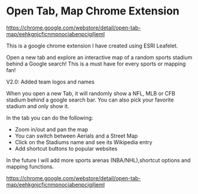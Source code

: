# Open Tab, Map Chrome Extension
https://chrome.google.com/webstore/detail/open-tab-map/eehkgnjcficnmpnocjabenpcigiljeml

This is a google chrome extension I have created using ESRI Leafelet.  

Open a new tab and explore an interactive map of a random sports stadium behind a Google search!
This is a must have for every sports or mapping fan!

V2.0: Added team logos and names

When you open a new Tab, it will randomly show a NFL, MLB or CFB stadium behind a google search bar. You can also pick your favorite stadium and only show it.

In the tab you can do the following:

- Zoom in/out and pan the map
- You can switch between Aerials and a Street Map
- Click on the Stadiums name and see its Wikipedia entry
- Add shortcut buttons to popular websites

In the future I will add more sports arenas (NBA/NHL),shortcut options and mapping functions.

https://chrome.google.com/webstore/detail/open-tab-map/eehkgnjcficnmpnocjabenpcigiljeml
